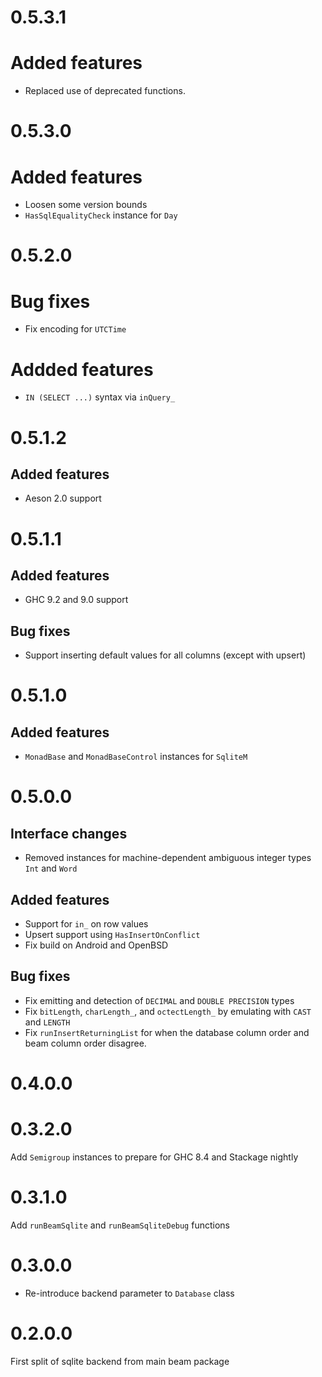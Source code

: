 # 0.5.3.1

# Added features

 * Replaced use of deprecated functions.

# 0.5.3.0

# Added features

 * Loosen some version bounds
 * `HasSqlEqualityCheck` instance for `Day`

# 0.5.2.0

# Bug fixes

 * Fix encoding for `UTCTime`

# Addded features

 * `IN (SELECT ...)` syntax via `inQuery_`

# 0.5.1.2

## Added features

 * Aeson 2.0 support

# 0.5.1.1

## Added features

 * GHC 9.2 and 9.0 support

## Bug fixes

 * Support inserting default values for all columns (except with upsert)

# 0.5.1.0

## Added features

 * `MonadBase` and `MonadBaseControl` instances for `SqliteM`

# 0.5.0.0

## Interface changes

 * Removed instances for machine-dependent ambiguous integer types `Int` and `Word`

## Added features

 * Support for `in_` on row values
 * Upsert support using `HasInsertOnConflict`
 * Fix build on Android and OpenBSD

## Bug fixes

 * Fix emitting and detection of `DECIMAL` and `DOUBLE PRECISION` types
 * Fix `bitLength`, `charLength_`, and `octectLength_` by emulating with `CAST` and `LENGTH`
 * Fix `runInsertReturningList` for when the database column order and beam column order disagree.

# 0.4.0.0

# 0.3.2.0

Add `Semigroup` instances to prepare for GHC 8.4 and Stackage nightly

# 0.3.1.0

Add `runBeamSqlite` and `runBeamSqliteDebug` functions

# 0.3.0.0

* Re-introduce backend parameter to `Database` class

# 0.2.0.0

First split of sqlite backend from main beam package
